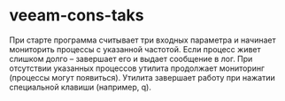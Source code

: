 # veeam-cons-taks
При старте программа считывает три входных параметра и
начинает мониторить процессы с указанной частотой. Если процесс живет слишком долго –
завершает его и выдает сообщение в лог. При отсутствии указанных процессов утилита
продолжает мониторинг (процессы могут появиться). Утилита завершает работу при нажатии
специальной клавиши (например, q).
